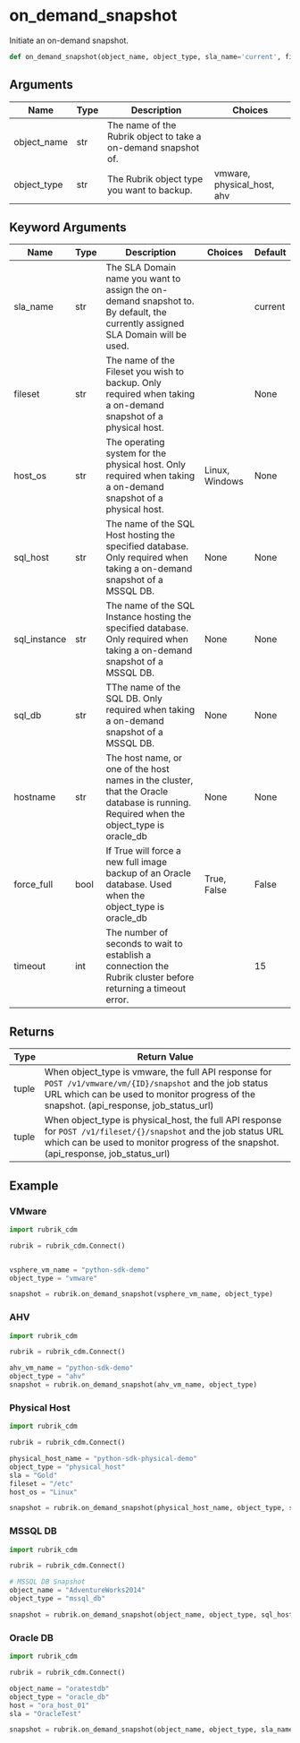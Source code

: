 # on_demand_snapshot

Initiate an on-demand snapshot.
```py
def on_demand_snapshot(object_name, object_type, sla_name='current', fileset=None, host_os=None, sql_host=None, sql_instance=None, sql_db=None, timeout=15)
```

## Arguments
| Name        | Type | Description                                                    | Choices                    |
|-------------|------|----------------------------------------------------------------|----------------------------|
| object_name | str  | The name of the Rubrik object to take a on-demand snapshot of. |                            |
| object_type | str  | The Rubrik object type you want to backup.                     | vmware, physical_host, ahv |
## Keyword Arguments
| Name         | Type | Description                                                                                                                             | Choices        | Default |
|--------------|------|-----------------------------------------------------------------------------------------------------------------------------------------|----------------|---------|
| sla_name     | str  | The SLA Domain name you want to assign the on-demand snapshot to. By default, the currently assigned SLA Domain will be used.           |                | current |
| fileset      | str  | The name of the Fileset you wish to backup. Only required when taking a on-demand snapshot of a physical host.                          |                | None    |
| host_os      | str  | The operating system for the physical host. Only required when taking a on-demand snapshot of a physical host.                          | Linux, Windows | None    |
| sql_host     | str  | The name of the SQL Host hosting the specified database. Only required when taking a on-demand snapshot of a MSSQL DB.                  | None           | None    |
| sql_instance | str  | The name of the SQL Instance hosting the specified database. Only required when taking a on-demand snapshot of a MSSQL DB.              | None           | None    |
| sql_db       | str  | TThe name of the SQL DB. Only required when taking a on-demand snapshot of a MSSQL DB.                                                  | None           | None    |
| hostname     | str  | The host name, or one of the host names in the cluster, that the Oracle database is running. Required when the object_type is oracle_db | None           | None    |
| force_full   | bool | If True will force a new full image backup of an Oracle database. Used when the object_type is oracle_db                                | True, False    | False   |
| timeout      | int  | The number of seconds to wait to establish a connection the Rubrik cluster before returning a timeout error.                            |                | 15      |

## Returns
| Type  | Return Value                                                                                                                                                                                             |
|-------|----------------------------------------------------------------------------------------------------------------------------------------------------------------------------------------------------------|
| tuple | When object_type is vmware, the full API response for `POST /v1/vmware/vm/{ID}/snapshot` and the job status URL which can be used to monitor progress of the snapshot. (api_response, job_status_url)    |
| tuple | When object_type is physical_host, the full API response for `POST /v1/fileset/{}/snapshot` and the job status URL which can be used to monitor progress of the snapshot. (api_response, job_status_url) |


## Example

### VMware

```py
import rubrik_cdm

rubrik = rubrik_cdm.Connect()


vsphere_vm_name = "python-sdk-demo"
object_type = "vmware"

snapshot = rubrik.on_demand_snapshot(vsphere_vm_name, object_type)
```

### AHV

```py
import rubrik_cdm

rubrik = rubrik_cdm.Connect()

ahv_vm_name = "python-sdk-demo"
object_type = "ahv"
snapshot = rubrik.on_demand_snapshot(ahv_vm_name, object_type)
```

### Physical Host

```py
import rubrik_cdm

rubrik = rubrik_cdm.Connect()

physical_host_name = "python-sdk-physical-demo"
object_type = "physical_host"
sla = "Gold"
fileset = "/etc"
host_os = "Linux"

snapshot = rubrik.on_demand_snapshot(physical_host_name, object_type, sla, fileset, host_os)
```

### MSSQL DB

```py
import rubrik_cdm

rubrik = rubrik_cdm.Connect()

# MSSQL DB Snapshot
object_name = "AdventureWorks2014"
object_type = "mssql_db"

snapshot = rubrik.on_demand_snapshot(object_name, object_type, sql_host="hostname.rubrik.com", sql_instance="MSSQLSERVER", sql_db="AdventureWorks2014")
```

### Oracle DB

```py
import rubrik_cdm

rubrik = rubrik_cdm.Connect()

object_name = "oratestdb"
object_type = "oracle_db"
host = "ora_host_01"
sla = "OracleTest"

snapshot = rubrik.on_demand_snapshot(object_name, object_type, sla_name=sla, hostname=host, force_full=False )
```